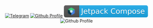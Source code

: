 <p align="center">
  <a href="https://t.me/leptodon"><img alt="Telegram" src="https://badges.aleen42.com/src/telegram.svg"/></a>
  <a href="https://github.com/leptodon"><img alt="Github Profile" src="https://badges.aleen42.com/src/github.svg"/></a>
  <img alt="Jetpack compose" src="https://raw.githubusercontent.com/leptodon/other/main/Jetpack_Compose.svg"/>
  <img alt="Github Profile" src="https://badges.aleen42.com/src/kotlin.svg"/>
</p>

